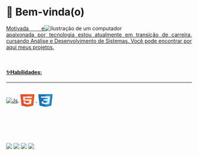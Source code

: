 <h1>🦄 Bem-vinda(o)</h1>
 <div>
   <a href="https://github.com/lofelippes">
   <img src="https://img.freepik.com/premium-photo/cute-laptop-drawing-design-good-social-media-presentations-more_881317-607.jpg" alt="ilustração de um computador" min-width="300px" max-width="300px" width="400px" align="right">
 </div>
  <div>
   <p align="justify">Motivada e apaixonada por tecnologia estou atualmente em transição de carreira, cursando Análise e Desenvolvimento de Sistemas.
   Você pode encontrar por aqui meus projetos.
   </p>
 </div>

<div style="display: inline_block"><br/>
   <h4>✨Habilidades:</h4>
 <hr/>
 <br/>
  <img align="center" alt="Js" height="35" width="45" src="https://cdn.jsdelivr.net/gh/devicons/devicon@latest/icons/javascript/javascript-original.svg"/>
  <img align="center" alt="HTML" height="35" width="45" src="https://raw.githubusercontent.com/devicons/devicon/master/icons/html5/html5-original.svg"/>
  <img align="center" alt="CSS" height="35" width="45" src="https://raw.githubusercontent.com/devicons/devicon/master/icons/css3/css3-original.svg"/>
</div>

<br/>
<br/>
<br/>
<br/>

<h2> </h2>
<div> 
  <a href="https://instagram.com/lofelippes" target="_blank"><img src="https://img.shields.io/badge/-Instagram-%23E4405F?style=for-the-badge&logo=instagram&logoColor=white" target="_blank"></a>
  <a href="" target="_blank"><img src="https://img.shields.io/badge/Discord-7289DA?style=for-the-badge&logo=discord&logoColor=white" target="_blank"></a> 
  <a href = "mailto:lorrainefelippesouza@gmail.com" target="_blank"><img src="https://img.shields.io/badge/Gmail-D14836?style=for-the-badge&logo=gmail&logoColor=white" target="_blank"></a>
  <a href="https://www.linkedin.com/in/lorrainefelippe" target="_blank"><img src="https://img.shields.io/badge/-LinkedIn-%230077B5?style=for-the-badge&logo=linkedin&logoColor=white" target="_blank"></a>
</div>
